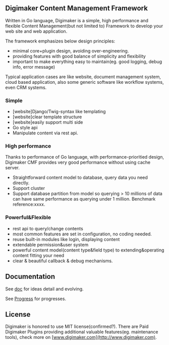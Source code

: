 Digimaker Content Management Framework
----------------
Written in Go language, Digimaker is a simple, high performance and flexible Content Management(but not limited to) Framework to develop your web site and web application.

The framework emphasizes below design principles:
- minimal core+plugin design, avoiding over-engineering.
- providing features with good balance of simplicity and flexibility
- important to make everything easy to maintain(eg. good logging, debug info, error message)

Typical application cases are like website, document management system, cloud based application, also some generic software like workflow systems, even CRM systems.

### Simple
- [website]Django/Twig-syntax like templating
- [website]clear template structure
- [website]easily support multi side
- Go style api
- Manipulate content via rest api.


### High performance
Thanks to performance of Go language, with performance-prioritied design, Digimaker CMF provides very good performance without using cache server.
- Straightforward content model to database, query data you need directly.
- Support cluster
- Support database partition from model so querying > 10 millions of data can have same performance as querying under 1 million.
Benchmark reference:xxxx.

### Powerful&Flexible
- rest api to query/change contents
- most common features are set in configuration, no coding needed.
- reuse built-in modules like login, displaying content
- extendable permission&user system
- powerful content model(content type&field type) to extending&operating content fitting your need
- clear & beautiful callback & debug mechanisms.


Documentation
--------
See [doc](dm/doc) for ideas detail and evolving.

See [Progress](dm/doc/9.Progress.md) for progresses.

License
--------
Digimaker is honored to use MIT license(confirmed?). There are Paid Digimaker Plugins providing additional valuable features(eg. maintenance tools), check more on [www.digimaker.com](http://www.digimaker.com).
